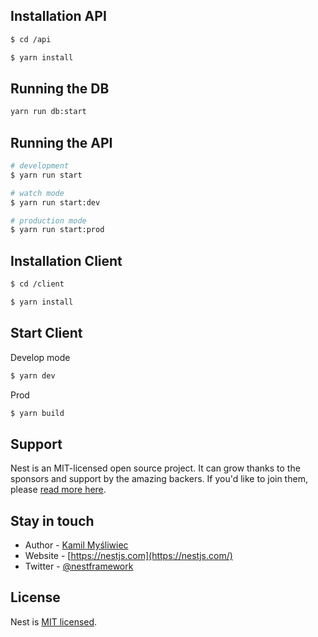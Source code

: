 ## Installation API 

```bash
$ cd /api
```

```bash
$ yarn install
```

## Running the DB

```bash
yarn run db:start
```

## Running the API
```bash
# development
$ yarn run start

# watch mode
$ yarn run start:dev

# production mode
$ yarn run start:prod
```

## Installation Client

```bash
$ cd /client
```

```bash
$ yarn install
```

## Start Client
Develop mode
```bash
$ yarn dev
```

Prod
```bash
$ yarn build
```

## Support

Nest is an MIT-licensed open source project. It can grow thanks to the sponsors and support by the amazing backers. If you'd like to join them, please [read more here](https://docs.nestjs.com/support).

## Stay in touch

- Author - [Kamil Myśliwiec](https://kamilmysliwiec.com)
- Website - [https://nestjs.com](https://nestjs.com/)
- Twitter - [@nestframework](https://twitter.com/nestframework)

## License

Nest is [MIT licensed](LICENSE).
